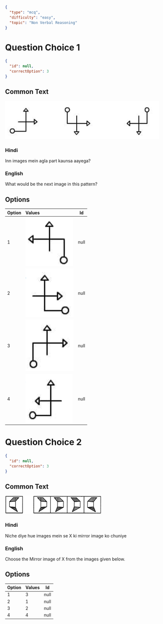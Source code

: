 ```json
{
  "type": "mcq",
  "difficulty": "easy",
  "topic": "Non Verbal Reasoning"
}
```

# Question Choice 1
```json
{
  "id": null,
  "correctOption": 3
}
```

## Common Text
![](images/question_16/choice1/choice1.png)

### Hindi
Inn images mein agla part kaunsa aayega?

### English
What would be the next image in this pattern?

## Options
| Option | Values                                      |Id     |
|:-------|:--------------------------------------------|:-----:|
| 1      | ![](images/question_16/choice1/option1.png) |null   |
| 2      | ![](images/question_16/choice1/option2.png) |null   |
| 3      | ![](images/question_16/choice1/option3.png) |null   |
| 4      | ![](images/question_16/choice1/option4.png) |null   |

# Question Choice 2
```json
{
  "id": null,
  "correctOption": 3
}
```

## Common Text
![](images/question_16/choice2/choice2.png)

### Hindi
Niche diye hue images mein se X ki mirror image ko chuniye

### English
Choose the Mirror image of X from the images given below.

## Options
| Option | Values |Id     |
|:-------|:-------|:-----:|
| 1      | 3      |null   |
| 2      | 1      |null   |
| 3      | 2      |null   |
| 4      | 4      |null   |
